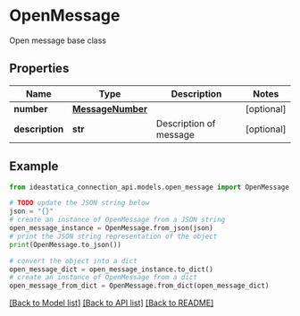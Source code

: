 # OpenMessage

Open message base class

## Properties

Name | Type | Description | Notes
------------ | ------------- | ------------- | -------------
**number** | [**MessageNumber**](MessageNumber.md) |  | [optional] 
**description** | **str** | Description of message | [optional] 

## Example

```python
from ideastatica_connection_api.models.open_message import OpenMessage

# TODO update the JSON string below
json = "{}"
# create an instance of OpenMessage from a JSON string
open_message_instance = OpenMessage.from_json(json)
# print the JSON string representation of the object
print(OpenMessage.to_json())

# convert the object into a dict
open_message_dict = open_message_instance.to_dict()
# create an instance of OpenMessage from a dict
open_message_from_dict = OpenMessage.from_dict(open_message_dict)
```
[[Back to Model list]](../README.md#documentation-for-models) [[Back to API list]](../README.md#documentation-for-api-endpoints) [[Back to README]](../README.md)


